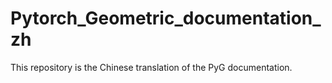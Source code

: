 # Pytorch_Geometric_documentation_zh
This repository is the Chinese translation of the PyG documentation.

